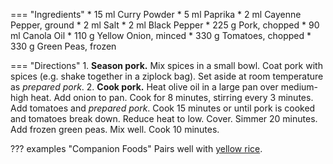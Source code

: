 === "Ingredients"
    * 15 ml Curry Powder
    * 5 ml Paprika
    * 2 ml Cayenne Pepper, ground
    * 2 ml Salt
    * 2 ml Black Pepper
    * 225 g Pork, chopped
    * 90 ml Canola Oil
    * 110 g Yellow Onion, minced
    * 330 g Tomatoes, chopped
    * 330 g Green Peas, frozen

=== "Directions"
    1. **Season pork.** Mix spices in a small bowl. Coat pork with spices (e.g. shake together in a ziplock bag). Set aside at room temperature as *prepared pork*.
    2. **Cook pork.** Heat olive oil in a large pan over medium-high heat. Add onion to pan. Cook for 8 minutes, stirring every 3 minutes. Add tomatoes and *prepared pork*. Cook 15 minutes or until pork is cooked and tomatoes break down. Reduce heat to low. Cover. Simmer 20 minutes. Add frozen green peas. Mix well. Cook 10 minutes.

??? examples "Companion Foods"
    Pairs well with [yellow rice](../sides/yellow-rice.md).

[^1]:
    ["Pakistani Ground Beef Curry."](https://www.allrecipes.com/recipe/267015/pakistani-ground-beef-curry/) *All Recipes.* 5 November 2018. Accessed 2020.
